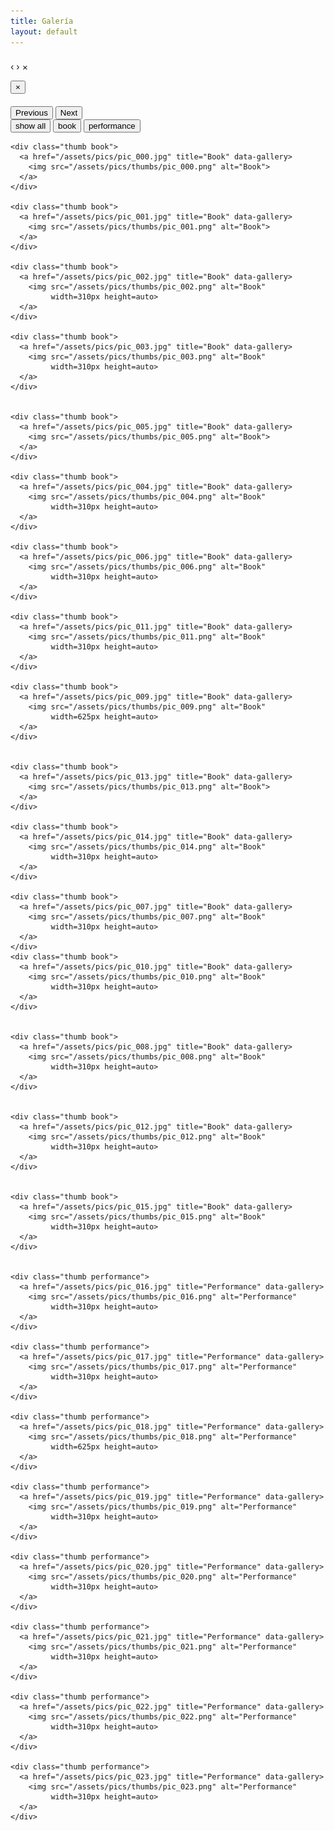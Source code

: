 ```yaml
---
title: Galería
layout: default
---
```



<!-- The filtering javascript -->
<script src="//cdnjs.cloudflare.com/ajax/libs/jquery.isotope/2.2.0/isotope.pkgd.js" type="text/javascript"></script>
<script src="/js/imagesloaded.pkgd.js" type="text/javascript"></script>


<!-- The Lightbox gallery -->
<div id="blueimp-gallery" class="blueimp-gallery">
  <div class="slides"></div>

  <h3 class="title"></h3>
  <a class="prev">‹</a>
  <a class="next">›</a>
  <a class="close">×</a>
  <a class="play-pause"></a>
  <ol class="indicator"></ol>
  <!-- The modal dialog, which will be used to wrap the lightbox content -->
  <div class="modal fade">
    <div class="modal-dialog">
      <div class="modal-content">
        <div class="modal-header">
          <button type="button" class="close" aria-hidden="true">&times;</button>
          <h4 class="modal-title"></h4>
        </div>
        <div class="modal-body next"></div>
        <div class="modal-footer">
          <button type="button" class="btn btn-default pull-left prev">
            <i class="glyphicon glyphicon-chevron-left"></i>
            Previous
          </button>
          <button type="button" class="btn btn-primary next">
            Next
            <i class="glyphicon glyphicon-chevron-right"></i>
          </button>
        </div>
      </div>
    </div>
  </div>
</div>

<!-- The filtering buttons -->
<div id="filters" class="button-group">
    <button class="button is-checked" data-filter="*">show all</button>
    <button class="button" data-filter=".book">book</button>
    <button class="button" data-filter=".performance">performance</button>
</div>




<!-- The list of images -->
<div class="container-fluid">
  <div id="links">

    <div class="thumb book">
      <a href="/assets/pics/pic_000.jpg" title="Book" data-gallery>
        <img src="/assets/pics/thumbs/pic_000.png" alt="Book">
      </a>
    </div>

    <div class="thumb book">
      <a href="/assets/pics/pic_001.jpg" title="Book" data-gallery>
        <img src="/assets/pics/thumbs/pic_001.png" alt="Book">
      </a>
    </div>

    <div class="thumb book">
      <a href="/assets/pics/pic_002.jpg" title="Book" data-gallery>
        <img src="/assets/pics/thumbs/pic_002.png" alt="Book"
             width=310px height=auto>
      </a>
    </div>

    <div class="thumb book">
      <a href="/assets/pics/pic_003.jpg" title="Book" data-gallery>
        <img src="/assets/pics/thumbs/pic_003.png" alt="Book"
             width=310px height=auto>
      </a>
    </div>


    <div class="thumb book">
      <a href="/assets/pics/pic_005.jpg" title="Book" data-gallery>
        <img src="/assets/pics/thumbs/pic_005.png" alt="Book">
      </a>
    </div>

    <div class="thumb book">
      <a href="/assets/pics/pic_004.jpg" title="Book" data-gallery>
        <img src="/assets/pics/thumbs/pic_004.png" alt="Book"
             width=310px height=auto>
      </a>
    </div>

    <div class="thumb book">
      <a href="/assets/pics/pic_006.jpg" title="Book" data-gallery>
        <img src="/assets/pics/thumbs/pic_006.png" alt="Book"
             width=310px height=auto>
      </a>
    </div>

    <div class="thumb book">
      <a href="/assets/pics/pic_011.jpg" title="Book" data-gallery>
        <img src="/assets/pics/thumbs/pic_011.png" alt="Book"
             width=310px height=auto>
      </a>
    </div>

    <div class="thumb book">
      <a href="/assets/pics/pic_009.jpg" title="Book" data-gallery>
        <img src="/assets/pics/thumbs/pic_009.png" alt="Book"
             width=625px height=auto>
      </a>
    </div>


    <div class="thumb book">
      <a href="/assets/pics/pic_013.jpg" title="Book" data-gallery>
        <img src="/assets/pics/thumbs/pic_013.png" alt="Book">
      </a>
    </div>

    <div class="thumb book">
      <a href="/assets/pics/pic_014.jpg" title="Book" data-gallery>
        <img src="/assets/pics/thumbs/pic_014.png" alt="Book"
             width=310px height=auto>
      </a>
    </div>

    <div class="thumb book">
      <a href="/assets/pics/pic_007.jpg" title="Book" data-gallery>
        <img src="/assets/pics/thumbs/pic_007.png" alt="Book"
             width=310px height=auto>
      </a>
    </div>
    <div class="thumb book">
      <a href="/assets/pics/pic_010.jpg" title="Book" data-gallery>
        <img src="/assets/pics/thumbs/pic_010.png" alt="Book"
             width=310px height=auto>
      </a>
    </div>


    <div class="thumb book">
      <a href="/assets/pics/pic_008.jpg" title="Book" data-gallery>
        <img src="/assets/pics/thumbs/pic_008.png" alt="Book"
             width=310px height=auto>
      </a>
    </div>


    <div class="thumb book">
      <a href="/assets/pics/pic_012.jpg" title="Book" data-gallery>
        <img src="/assets/pics/thumbs/pic_012.png" alt="Book"
             width=310px height=auto>
      </a>
    </div>


    <div class="thumb book">
      <a href="/assets/pics/pic_015.jpg" title="Book" data-gallery>
        <img src="/assets/pics/thumbs/pic_015.png" alt="Book"
             width=310px height=auto>
      </a>
    </div>


    <div class="thumb performance">
      <a href="/assets/pics/pic_016.jpg" title="Performance" data-gallery>
        <img src="/assets/pics/thumbs/pic_016.png" alt="Performance"
             width=310px height=auto>
      </a>
    </div>

    <div class="thumb performance">
      <a href="/assets/pics/pic_017.jpg" title="Performance" data-gallery>
        <img src="/assets/pics/thumbs/pic_017.png" alt="Performance"
             width=310px height=auto>
      </a>
    </div>

    <div class="thumb performance">
      <a href="/assets/pics/pic_018.jpg" title="Performance" data-gallery>
        <img src="/assets/pics/thumbs/pic_018.png" alt="Performance"
             width=625px height=auto>
      </a>
    </div>

    <div class="thumb performance">
      <a href="/assets/pics/pic_019.jpg" title="Performance" data-gallery>
        <img src="/assets/pics/thumbs/pic_019.png" alt="Performance"
             width=310px height=auto>
      </a>
    </div>

    <div class="thumb performance">
      <a href="/assets/pics/pic_020.jpg" title="Performance" data-gallery>
        <img src="/assets/pics/thumbs/pic_020.png" alt="Performance"
             width=310px height=auto>
      </a>
    </div>

    <div class="thumb performance">
      <a href="/assets/pics/pic_021.jpg" title="Performance" data-gallery>
        <img src="/assets/pics/thumbs/pic_021.png" alt="Performance"
             width=310px height=auto>
      </a>
    </div>

    <div class="thumb performance">
      <a href="/assets/pics/pic_022.jpg" title="Performance" data-gallery>
        <img src="/assets/pics/thumbs/pic_022.png" alt="Performance"
             width=310px height=auto>
      </a>
    </div>

    <div class="thumb performance">
      <a href="/assets/pics/pic_023.jpg" title="Performance" data-gallery>
        <img src="/assets/pics/thumbs/pic_023.png" alt="Performance"
             width=310px height=auto>
      </a>
    </div>


  </div>
</div>


<script type="text/javascript">
  var $container = $('#links').imagesLoaded( function() {;
      // init
      $container.isotope({
      // options
          itemSelector: '.thumb',
          layoutMode: 'masonry',
      });
  });



  // filter items on button click
  $('#filters').on( 'click', 'button', function() {
  var filterValue = $(this).attr('data-filter');
  $container.isotope({ filter: filterValue });
  });
</script>

